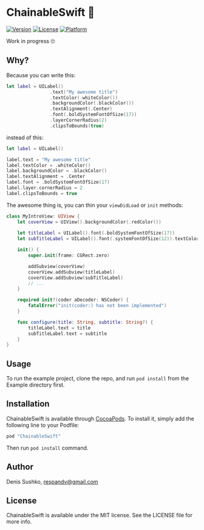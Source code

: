 # ChainableSwift 🔗

[![Version](https://img.shields.io/cocoapods/v/ChainableSwift.svg?style=flat)](http://cocoapods.org/pods/ChainableSwift)
[![License](https://img.shields.io/cocoapods/l/ChainableSwift.svg?style=flat)](http://cocoapods.org/pods/ChainableSwift)
[![Platform](https://img.shields.io/cocoapods/p/ChainableSwift.svg?style=flat)](http://cocoapods.org/pods/ChainableSwift)

Work in progress 🙄

## Why?

Because you can write this:

```swift
let label = UILabel()
                .text("My awesome title")
                .textColor(.whiteColor())
                .backgroundColor(.blackColor())
                .textAlignment(.Center)
                .font(.boldSystemFontOfSize(17))
                .layerCornerRadius(2)
                .clipsToBounds(true)
```

instead of this:

```swift
let label = UILabel()

label.text = "My awesome title"
label.textColor = .whiteColor()
label.backgroundColor = .blackColor()
label.textAlignment = .Center
label.font = .boldSystemFontOfSize(17)
label.layer.cornerRadius = 2
label.clipsToBounds = true
```

The awesome thing is, you can thin your `viewDidLoad` or `init` methods:

```swift
class MyIntroView: UIView {
    let coverView = UIView().backgroundColor(.redColor())
    
    let titleLabel = UILabel().font(.boldSystemFontOfSize(17))
    let subTitleLabel = UILabel().font(.systemFontOfSize(12)).textColor(.grayColor())

    init() {
        super.init(frame: CGRect.zero)

        addSubview(coverView)
        coverView.addSubview(titleLabel)
        coverView.addSubview(subTitleLabel)
        // ...
    }

    required init?(coder aDecoder: NSCoder) {
        fatalError("init(coder:) has not been implemented")
    }

    func configure(title: String, subtitle: String?) {
        titleLabel.text = title
        subTitleLabel.text = subtitle
    }
}
```

## Usage

To run the example project, clone the repo, and run `pod install` from the Example directory first.

## Installation

ChainableSwift is available through [CocoaPods](http://cocoapods.org). To install
it, simply add the following line to your Podfile:

```ruby
pod "ChainableSwift"
```

Then run `pod install` command.

## Author

Denis Sushko, respandv@gmail.com

## License

ChainableSwift is available under the MIT license. See the LICENSE file for more info.
